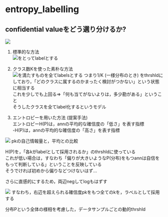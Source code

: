 # entropy_labelling
## confidential valueをどう選り分けるか?
<img src="https://latex.codecogs.com/gif.latex?P(Y=k|X=\boldsymbol{\textbf{x}})" />

1. 標準的な方法  
<img src="https://latex.codecogs.com/gif.latex?\arg\max_{k}P(Y=k|X=\boldsymbol{\mathbf{x}})" />をとってlabelとする

2. クラス数Kを使った素朴な方法  
<img src="https://latex.codecogs.com/gif.latex?\frac{1}{K}&space;\leq&space;P(Y=k|X=\boldsymbol{\mathbf{x}})" />を満たすものを全てlabelsとする
つまり1/K (一様分布のとき) をthrshldにしており，「どのクラスに属するのかまったく検討がつかない」という状態に相当する  
これを少しでも上回る&Rightarrow;「何も当てがないよりは，多少勘がある」ということ  
そうしたクラスを全てlabel化するというモデル  

3. エントロピーを用いた方法 (提案手法)  
エントロピーH(P)は，annの平均的な確信度の「低さ」を表す指標  
-H(P)は，annの平均的な確信度の「高さ」を表す指標

<img src="https://latex.codecogs.com/gif.latex?-log_{2}{(p_k)}&space;\leq&space;H(P)" />  
pkの自己情報量と，平均との比較  

H(P)を，「各kがlabelとして採用されるか」のthrshldに使っている  
    これが低い場合は，すなわち「偏りが大きいようなP(分布)をもつannは自信をもって判断している」ということを反映している  
    そうでければ初めから偏りなどつけないはず...
    
さらに直感的にするため，両辺negしてlogもはずす  

<img src="https://latex.codecogs.com/gif.latex?p_k&space;\geq&space;{2}^{-H(P)}" />  
すなわち，右辺を超えられる確信度pkをもつ全てのkを，ラベルとして採用する  

分布Pという全体の様相を考慮した，データサンプルごとの動的thrshld  

